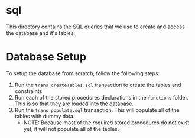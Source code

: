 # sql
This directory contains the SQL queries that we use to create and access the database and it's tables.

# Database Setup
To setup the database from scratch, follow the following steps:
1. Run the `trans_createTables.sql` transaction to create the tables and constraints
2. Run each of the stored procedures declarations in the `functions` folder. This is so that they are loaded into the database.
3. Run the `trans_populate.sql` transaction. This will populate all of the tables with dummy data.
    - NOTE: Because most of the required stored procedures do not exist yet, it will not populate all of the tables.